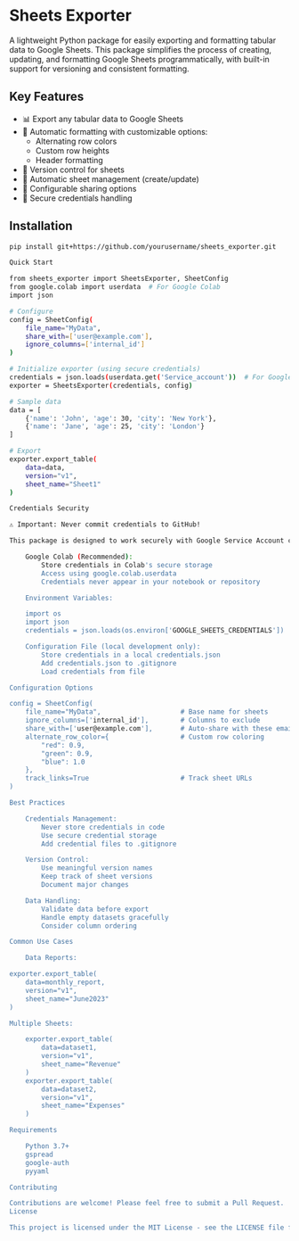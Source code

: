 # Sheets Exporter

A lightweight Python package for easily exporting and formatting tabular data to Google Sheets. This package simplifies the process of creating, updating, and formatting Google Sheets programmatically, with built-in support for versioning and consistent formatting.

## Key Features

- 📊 Export any tabular data to Google Sheets
- 🎨 Automatic formatting with customizable options:
  - Alternating row colors
  - Custom row heights
  - Header formatting
- 📂 Version control for sheets
- 🔄 Automatic sheet management (create/update)
- 📧 Configurable sharing options
- 🔐 Secure credentials handling

## Installation

```bash
pip install git+https://github.com/yourusername/sheets_exporter.git

Quick Start

from sheets_exporter import SheetsExporter, SheetConfig
from google.colab import userdata  # For Google Colab
import json

# Configure
config = SheetConfig(
    file_name="MyData",
    share_with=['user@example.com'],
    ignore_columns=['internal_id']
)

# Initialize exporter (using secure credentials)
credentials = json.loads(userdata.get('Service_account'))  # For Google Colab
exporter = SheetsExporter(credentials, config)

# Sample data
data = [
    {'name': 'John', 'age': 30, 'city': 'New York'},
    {'name': 'Jane', 'age': 25, 'city': 'London'}
]

# Export
exporter.export_table(
    data=data,
    version="v1",
    sheet_name="Sheet1"
)

Credentials Security

⚠️ Important: Never commit credentials to GitHub!

This package is designed to work securely with Google Service Account credentials. There are several safe ways to handle credentials:

    Google Colab (Recommended):
        Store credentials in Colab's secure storage
        Access using google.colab.userdata
        Credentials never appear in your notebook or repository

    Environment Variables:

    import os
    import json
    credentials = json.loads(os.environ['GOOGLE_SHEETS_CREDENTIALS'])

    Configuration File (local development only):
        Store credentials in a local credentials.json
        Add credentials.json to .gitignore
        Load credentials from file

Configuration Options

config = SheetConfig(
    file_name="MyData",                    # Base name for sheets
    ignore_columns=['internal_id'],        # Columns to exclude
    share_with=['user@example.com'],       # Auto-share with these emails
    alternate_row_color={                  # Custom row coloring
        "red": 0.9,
        "green": 0.9,
        "blue": 1.0
    },
    track_links=True                       # Track sheet URLs
)

Best Practices

    Credentials Management:
        Never store credentials in code
        Use secure credential storage
        Add credential files to .gitignore

    Version Control:
        Use meaningful version names
        Keep track of sheet versions
        Document major changes

    Data Handling:
        Validate data before export
        Handle empty datasets gracefully
        Consider column ordering

Common Use Cases

    Data Reports:

exporter.export_table(
    data=monthly_report,
    version="v1",
    sheet_name="June2023"
)

Multiple Sheets:

    exporter.export_table(
        data=dataset1,
        version="v1",
        sheet_name="Revenue"
    )
    exporter.export_table(
        data=dataset2,
        version="v1",
        sheet_name="Expenses"
    )

Requirements

    Python 3.7+
    gspread
    google-auth
    pyyaml

Contributing

Contributions are welcome! Please feel free to submit a Pull Request.
License

This project is licensed under the MIT License - see the LICENSE file for details.
